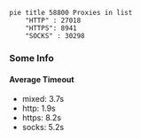 
```mermaid
pie title 58800 Proxies in list
    "HTTP" : 27018
    "HTTPS": 8941
    "SOCKS" : 30298
```

### Some Info
#### Average Timeout

- mixed: 3.7s
- http: 1.9s
- https: 8.2s
- socks: 5.2s